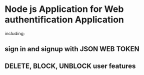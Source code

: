 # Node js Application for Web authentification Application 
including:
## sign in and signup with JSON WEB TOKEN
## DELETE, BLOCK, UNBLOCK user features
